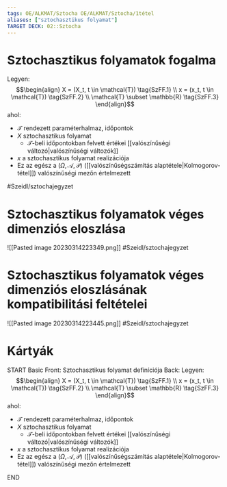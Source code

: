 ```yaml
---
tags: OE/ALKMAT/Sztocha OE/ALKMAT/Sztocha/1tétel
aliases: ["sztochasztikus folyamat"]
TARGET DECK: 02::Sztocha
---
```


# Sztochasztikus folyamatok fogalma
Legyen:
$$\begin{align}
	X = (X_t, t \in \mathcal{T}) \tag{SzFF.1} \\
	x = (x_t, t \in \mathcal{T}) \tag{SzFF.2} \\
	\mathcal{T} \subset \mathbb{R} \tag{SzFF.3}
\end{align}$$
ahol:
- $\mathcal{T}$ rendezett paraméterhalmaz, időpontok
- $X$ sztochasztikus folyamat
	- $\mathcal{T}$-beli időpontokban felvett értékei [[valószínűségi változó|valószínűségi változók]]
- $x$ a sztochasztikus folyamat realizációja
- Ez az egész a $(\Omega, \mathcal{A}, \mathcal{P})$ ([[valószínűségszámítás alaptétele|Kolmogorov-tétel]]) valószínűségi mezőn értelmezett

#Szeidl/sztochajegyzet 
# Sztochasztikus folyamatok véges dimenziós eloszlása
![[Pasted image 20230314223349.png]]
#Szeidl/sztochajegyzet 

# Sztochasztikus folyamatok véges dimenziós eloszlásának kompatibilitási feltételei
![[Pasted image 20230314223445.png]]
#Szeidl/sztochajegyzet 

# Kártyák
START
Basic
Front:
Sztochasztikus folyamat definíciója
Back:
Legyen:
$$\begin{align}
	X = (X_t, t \in \mathcal{T}) \tag{SzFF.1} \\
	x = (x_t, t \in \mathcal{T}) \tag{SzFF.2} \\
	\mathcal{T} \subset \mathbb{R} \tag{SzFF.3}
\end{align}$$
ahol:
- $\mathcal{T}$ rendezett paraméterhalmaz, időpontok
- $X$ sztochasztikus folyamat
	- $\mathcal{T}$-beli időpontokban felvett értékei [[valószínűségi változó|valószínűségi változók]]
- $x$ a sztochasztikus folyamat realizációja
- Ez az egész a $(\Omega, \mathcal{A}, \mathcal{P})$ ([[valószínűségszámítás alaptétele|Kolmogorov-tétel]]) valószínűségi mezőn értelmezett
<!--ID: 1686071972165-->
END
